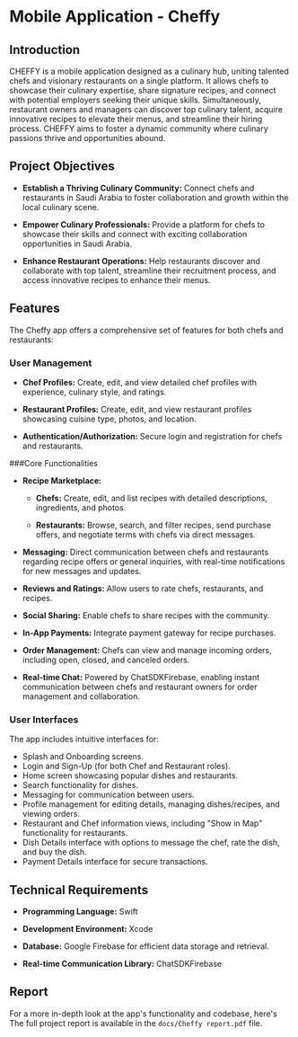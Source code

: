 # Mobile Application - Cheffy

## Introduction
CHEFFY is a mobile application designed as a culinary hub, uniting talented chefs and visionary restaurants on a single platform. It allows chefs to showcase their culinary expertise, share signature recipes, and connect with potential employers seeking their unique skills. Simultaneously, restaurant owners and managers can discover top culinary talent, acquire innovative recipes to elevate their menus, and streamline their hiring process. CHEFFY aims to foster a dynamic community where culinary passions thrive and opportunities abound. 




## Project Objectives
* **Establish a Thriving Culinary Community:** Connect chefs and restaurants in Saudi Arabia to foster collaboration and growth within the local culinary scene. 

* **Empower Culinary Professionals:** Provide a platform for chefs to showcase their skills and connect with exciting collaboration opportunities in Saudi Arabia. 

* **Enhance Restaurant Operations:** Help restaurants discover and collaborate with top talent, streamline their recruitment process, and access innovative recipes to enhance their menus. 


## Features
The Cheffy app offers a comprehensive set of features for both chefs and restaurants:

### User Management

* **Chef Profiles:** Create, edit, and view detailed chef profiles with experience, culinary style, and ratings. 


* **Restaurant Profiles:** Create, edit, and view restaurant profiles showcasing cuisine type, photos, and location. 

* **Authentication/Authorization:** Secure login and registration for chefs and restaurants. 

###Core Functionalities

* **Recipe Marketplace:** 

  * **Chefs:** Create, edit, and list recipes with detailed descriptions, ingredients, and photos. 

  * **Restaurants:** Browse, search, and filter recipes, send purchase offers, and negotiate terms with chefs via direct messages. 

* **Messaging:** Direct communication between chefs and restaurants regarding recipe offers or general inquiries, with real-time notifications for new messages and updates. 

* **Reviews and Ratings:** Allow users to rate chefs, restaurants, and recipes. 

* **Social Sharing:** Enable chefs to share recipes with the community. 

* **In-App Payments:** Integrate payment gateway for recipe purchases. 

* **Order Management:** Chefs can view and manage incoming orders, including open, closed, and canceled orders. 

* **Real-time Chat:** Powered by ChatSDKFirebase, enabling instant communication between chefs and restaurant owners for order management and collaboration. 

### User Interfaces
The app includes intuitive interfaces for:
* Splash and Onboarding screens.
* Login and Sign-Up (for both Chef and Restaurant roles).
* Home screen showcasing popular dishes and restaurants.
* Search functionality for dishes.
* Messaging for communication between users.
* Profile management for editing details, managing dishes/recipes, and viewing orders.
* Restaurant and Chef information views, including "Show in Map" functionality for restaurants.
* Dish Details interface with options to message the chef, rate the dish, and buy the dish.
* Payment Details interface for secure transactions.


## Technical Requirements
* **Programming Language:** Swift 

* **Development Environment:** Xcode 

* **Database:** Google Firebase for efficient data storage and retrieval. 

* **Real-time Communication Library:** ChatSDKFirebase 


## Report
For a more in-depth look at the app's functionality and codebase, here's The full project report is available in the `docs/Cheffy report.pdf` file.